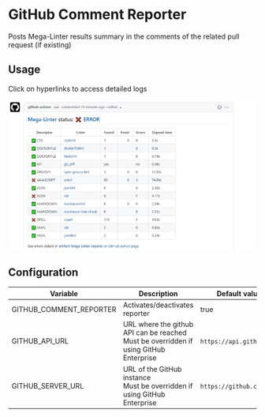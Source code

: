 <!-- markdownlint-disable MD013 MD033 MD041 -->
# GitHub Comment Reporter

Posts Mega-Linter results summary in the comments of the related pull request (if existing)

## Usage

Click on hyperlinks to access detailed logs

![Screenshot](../assets/images/GitHubCommentReporter.jpg)

## Configuration

| Variable                | Description                                                                               | Default value            |
|-------------------------|-------------------------------------------------------------------------------------------|--------------------------|
| GITHUB_COMMENT_REPORTER | Activates/deactivates reporter                                                            | true                     |
| GITHUB_API_URL          | URL where the github API can be reached<br/>Must be overridden if using GitHub Enterprise | `https://api.github.com` |
| GITHUB_SERVER_URL       | URL of the GitHub instance<br/>Must be overridden if using GitHub Enterprise              | `https://github.com`     |
